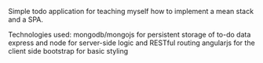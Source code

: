 Simple todo application for teaching myself how to implement a mean stack and a SPA.

Technologies used:
mongodb/mongojs for persistent storage of to-do data
express and node for server-side logic and RESTful routing
angularjs for the client side
bootstrap for basic styling